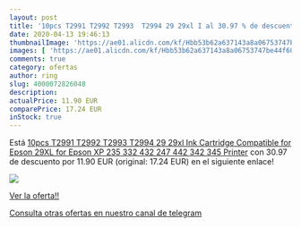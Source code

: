 ```yaml
---
layout: post
title: '10pcs T2991 T2992 T2993  T2994 29 29xl I al 30.97 % de descuento'
date: 2020-04-13 19:46:13
thumbnailImage: 'https://ae01.alicdn.com/kf/Hbb53b62a637143a8a06753747be44f60L/10pcs-T2991-T2992-T2993-T2994-29-29xl-Ink-Cartridge-Compatible-for-Epson-29XL-for-Epson-XP.jpg_350x350._SL200_.jpg'
images: [ 'https://ae01.alicdn.com/kf/Hbb53b62a637143a8a06753747be44f60L/10pcs-T2991-T2992-T2993-T2994-29-29xl-Ink-Cartridge-Compatible-for-Epson-29XL-for-Epson-XP.jpg_350x350._SL200_.jpg' ]
comments: true
category: ofertas
author: ring
slug: 4000072826048
description:
actualPrice: 11.90 EUR
comparePrice: 17.24 EUR
inStock: true
---
```


Está [10pcs T2991 T2992 T2993  T2994 29 29xl Ink Cartridge Compatible for Epson 29XL for Epson XP 235 332 432 247 442 342 345 Printer](https://www.amazon.com/dp/4000072826048/?tag=redken08-20) con 30.97 de descuento por 11.90 EUR (original: 17.24 EUR) en el siguiente enlace!

[![](https://ae01.alicdn.com/kf/Hbb53b62a637143a8a06753747be44f60L/10pcs-T2991-T2992-T2993-T2994-29-29xl-Ink-Cartridge-Compatible-for-Epson-29XL-for-Epson-XP.jpg_350x350._SL200_.jpg)](https://www.amazon.com/dp/4000072826048/?tag=redken08-20)

[Ver la oferta!!](https://www.amazon.com/dp/4000072826048/?tag=redken08-20)

[Consulta otras ofertas en nuestro canal de telegram](https://t.me/s/ofertas25)
